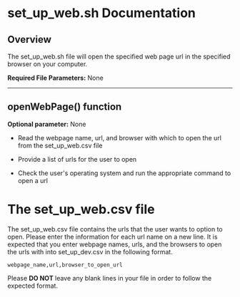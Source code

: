 # set_up_web.sh Documentation

## Overview
The set_up_web.sh file will open the specified web page url in the specified browser on your computer.

**Required File Parameters:** None

***

## openWebPage() function
**Optional parameter:** None

* Read the webpage name, url, and browser with which to open the url from the set_up_web.csv file

* Provide a list of urls for the user to open

* Check the user's operating system and run the appropriate command to open a url

# The set_up_web.csv file
The set_up_web.csv file contains the urls that the user wants to option to open. Please enter the information for each url name on a new line. It is expected that you enter webpage names, urls, and the browsers to open the urls with into set_up_dev.csv in the following format.

```
webpage_name,url,browser_to_open_url
```

Please **DO NOT** leave any blank lines in your file in order to follow the expected format.
